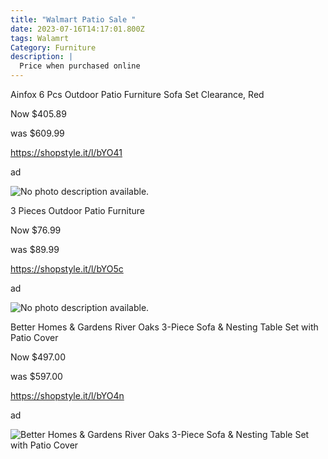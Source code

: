 ```yaml
---
title: "Walmart Patio Sale "
date: 2023-07-16T14:17:01.800Z
tags: Walamrt
Category: Furniture
description: |
  Price when purchased online
---
```

<!--StartFragment-->

Ainfox 6 Pcs Outdoor Patio Furniture Sofa Set Clearance, Red

Now $405.89

was $609.99

https://shopstyle.it/l/bYO41

ad

<!--StartFragment-->

![No photo description available.](https://scontent.fccu3-1.fna.fbcdn.net/v/t39.30808-6/361391841_2964319337032930_3582701749689092859_n.jpg?stp=dst-jpg_p526x296&_nc_cat=104&ccb=1-7&_nc_sid=5cd70e&_nc_ohc=jqhFOcPh4bUAX-ODl7H&_nc_ht=scontent.fccu3-1.fna&oh=00_AfBoEVyaYQii7HDMTXAWMMmClR3Npx3Sa-iuSVR81_QqLw&oe=64B99958)

<!--StartFragment-->

3 Pieces Outdoor Patio Furniture

Now $76.99

was $89.99

https://shopstyle.it/l/bYO5c

ad 

<!--StartFragment-->

![No photo description available.](https://scontent.fccu3-1.fna.fbcdn.net/v/t39.30808-6/361339527_2964320677032796_1422579651108967602_n.jpg?stp=dst-jpg_p526x296&_nc_cat=105&ccb=1-7&_nc_sid=5cd70e&_nc_ohc=8jKbZBYkiawAX_amf6h&_nc_ht=scontent.fccu3-1.fna&oh=00_AfD8p3C8FOwHc2VSC2Y7GUiGUuXq8bReChYpniOcDSZfzg&oe=64B8C785)

<!--StartFragment-->

Better Homes & Gardens River Oaks 3-Piece Sofa & Nesting Table Set with Patio Cover

Now $497.00

was $597.00

https://shopstyle.it/l/bYO4n

ad

<!--EndFragment-->

![Better Homes & Gardens River Oaks 3-Piece Sofa & Nesting Table Set with Patio Cover](https://i5.walmartimages.com/asr/972d94d7-cce3-46dd-a463-4fc449bbf8e8_4.45b1caf55978cad7f91e106de4e48411.jpeg?odnHeight=612&odnWidth=612&odnBg=FFFFFF)

<!--EndFragment-->

<!--EndFragment-->